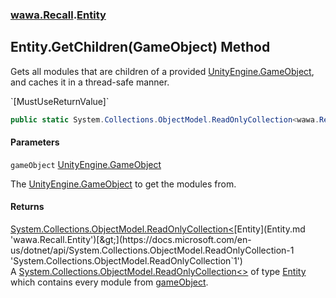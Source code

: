 ### [wawa.Recall](wawa.Recall.md 'wawa.Recall').[Entity](Entity.md 'wawa.Recall.Entity')

## Entity.GetChildren(GameObject) Method

Gets all modules that are children of a provided [UnityEngine.GameObject](https://docs.microsoft.com/en-us/dotnet/api/UnityEngine.GameObject 'UnityEngine.GameObject'), and caches it in a thread-safe manner.  
<p/>`[MustUseReturnValue]`

```csharp
public static System.Collections.ObjectModel.ReadOnlyCollection<wawa.Recall.Entity> GetChildren(GameObject gameObject);
```
#### Parameters

<a name='wawa.Recall.Entity.GetChildren(GameObject).gameObject'></a>

`gameObject` [UnityEngine.GameObject](https://docs.microsoft.com/en-us/dotnet/api/UnityEngine.GameObject 'UnityEngine.GameObject')

The [UnityEngine.GameObject](https://docs.microsoft.com/en-us/dotnet/api/UnityEngine.GameObject 'UnityEngine.GameObject') to get the modules from.

#### Returns
[System.Collections.ObjectModel.ReadOnlyCollection&lt;](https://docs.microsoft.com/en-us/dotnet/api/System.Collections.ObjectModel.ReadOnlyCollection-1 'System.Collections.ObjectModel.ReadOnlyCollection`1')[Entity](Entity.md 'wawa.Recall.Entity')[&gt;](https://docs.microsoft.com/en-us/dotnet/api/System.Collections.ObjectModel.ReadOnlyCollection-1 'System.Collections.ObjectModel.ReadOnlyCollection`1')  
A [System.Collections.ObjectModel.ReadOnlyCollection&lt;&gt;](https://docs.microsoft.com/en-us/dotnet/api/System.Collections.ObjectModel.ReadOnlyCollection-1 'System.Collections.ObjectModel.ReadOnlyCollection`1') of type [Entity](Entity.md 'wawa.Recall.Entity')  
which contains every module from [gameObject](Entity.GetChildren(GameObject).md#wawa.Recall.Entity.GetChildren(GameObject).gameObject 'wawa.Recall.Entity.GetChildren(GameObject).gameObject').
